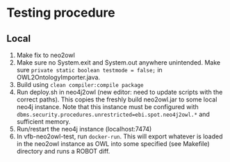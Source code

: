 # Testing procedure

## Local
1. Make fix to neo2owl
1. Make sure no System.exit and System.out anywhere unintended. Make sure `private static boolean testmode = false;` in OWL2OntologyImporter.java.
1. Build using `clean compiler:compile package`
1. Run deploy.sh in neo4j2owl (new editor: need to update scripts with the correct paths). This copies the freshly build neo2owl.jar to some local neo4j instance. Note that this instance must be configured with `dbms.security.procedures.unrestricted=ebi.spot.neo4j2owl.*` and sufficient memory.
1. Run/restart the neo4j instance (localhost:7474)
1. In vfb-neo2owl-test, run `docker-run`. This will export whatever is loaded in the neo2owl instance as OWL into some specified (see Makefile) directory and runs a ROBOT diff.